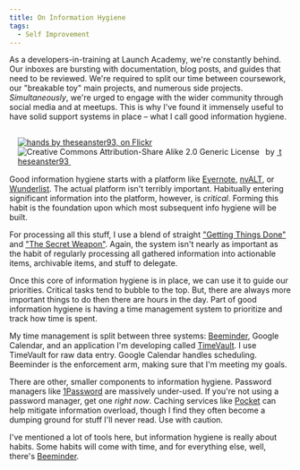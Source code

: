 ```yaml
---
title: On Information Hygiene
tags:
  - Self Improvement
---
```

As a developers-in-training at Launch Academy, we're constantly behind. Our inboxes are bursting with documentation, blog posts, and guides that need to be reviewed. We're required to split our time between coursework, our "breakable toy" main projects, and numerous side projects. *Simultaneously*, we're urged to engage with the wider community through social media and at meetups. This is why I've found it immensely useful to have solid support systems in place &#8211; what I call good information hygiene.
<span id="more"></span>

<div style="float:right; padding:15px" about='http://farm1.static.flickr.com/224/485390997_047147b49a_m.jpg'>
  <a href='http://www.flickr.com/photos/theseanster93/485390997/' target='_blank'><img xmlns:dct='http://purl.org/dc/terms/' href='http://purl.org/dc/dcmitype/StillImage' rel='dct:type' src='http://farm1.static.flickr.com/224/485390997_047147b49a_m.jpg' alt='hands by theseanster93, on Flickr' title='hands by theseanster93, on Flickr' border='0' /></a><br /><a rel='license' href='http://creativecommons.org/licenses/by-sa/2.0/' target='_blank'><img src='http://i.creativecommons.org/l/by-sa/2.0/80x15.png' alt='Creative Commons Attribution-Share Alike 2.0 Generic License' title='Creative Commons Attribution-Share Alike 2.0 Generic License' border='0' align='left' /></a>&nbsp;&nbsp;by&nbsp;<a href='http://www.flickr.com/people/theseanster93/' target='_blank'>&nbsp;</a><a xmlns:cc='http://creativecommons.org/ns#' rel='cc:attributionURL' property='cc:attributionName' href='http://www.flickr.com/people/theseanster93/' target='_blank'>theseanster93</a><a href='http://www.imagecodr.org/' target='_blank'>&nbsp;</a>
</div>

Good information hygiene starts with a platform like [Evernote][1], [nvALT][2], or [Wunderlist][3]. The actual platform isn't terribly important. Habitually entering significant information into the platform, however, is *critical*. Forming this habit is the foundation upon which most subsequent info hygiene will be built.

For processing all this stuff, I use a blend of straight ["Getting Things Done"][4] and ["The Secret Weapon"][5]. Again, the system isn't nearly as important as the habit of regularly processing all gathered information into actionable items, archivable items, and stuff to delegate.

Once this core of information hygiene is in place, we can use it to guide our priorities. Critical tasks tend to bubble to the top. But, there are always more important things to do then there are hours in the day. Part of good information hygiene is having a time management system to prioritize and track how time is spent.

My time management is split between three systems: [Beeminder][6], Google Calendar, and an application I'm developing called [TimeVault][7]. I use TimeVault for raw data entry. Google Calendar handles scheduling. Beeminder is the enforcement arm, making sure that I'm meeting my goals.

There are other, smaller components to information hygiene. Password managers like [1Password][8] are massively under-used. If you're not using a password manager, get one *right now*. Caching services like [Pocket][9] can help mitigate information overload, though I find they often become a dumping ground for stuff I'll never read. Use with caution.

I've mentioned a lot of tools here, but information hygiene is really about habits. Some habits will come with time, and for everything else, well, there's [Beeminder][6].

[1]: http://evernote.com/
[2]: http://brettterpstra.com/projects/nvalt/
[3]: https://www.wunderlist.com/
[4]: http://en.wikipedia.org/wiki/Getting_Things_Done
[5]: http://www.thesecretweapon.org/
[6]: https://www.beeminder.com/
[7]: http://www.gotimevault.com/
[8]: https://agilebits.com/onepassword
[9]: http://getpocket.com/
